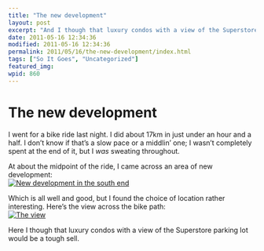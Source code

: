 ```yaml
---
title: "The new development"
layout: post
excerpt: "And I though that luxury condos with a view of the Superstore parking lot would be a tough sell."
date: 2011-05-16 12:34:36
modified: 2011-05-16 12:34:36
permalink: 2011/05/16/the-new-development/index.html
tags: ["So It Goes", "Uncategorized"]
featured_img: 
wpid: 860
---
```


# The new development

I went for a bike ride last night. I did about 17km in just under an hour and a half. I don’t know if that’s a slow pace or a middlin’ one; I wasn’t completely spent at the end of it, but I *was* sweating throughout.

At about the midpoint of the ride, I came across an area of new development:  
[![New development in the south end](http://farm3.static.flickr.com/2603/5725791805_2bb0acf655.jpg)](http://www.flickr.com/photos/pj/5725791805/ "New development in the south end by Patrick Johanneson, on Flickr")

Which is all well and good, but I found the choice of location rather interesting. Here’s the view across the bike path:  
[![The view](http://farm4.static.flickr.com/3369/5726348732_148338245c.jpg)](http://www.flickr.com/photos/pj/5726348732/ "The view by Patrick Johanneson, on Flickr")

Here I though that luxury condos with a view of the Superstore parking lot would be a tough sell.